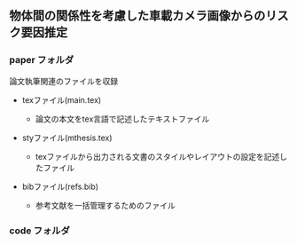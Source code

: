## 物体間の関係性を考慮した車載カメラ画像からのリスク要因推定

### paper フォルダ

論文執筆関連のファイルを収録

- texファイル(main.tex)
  - 論文の本文をtex言語で記述したテキストファイル
    
- styファイル(mthesis.tex)
  - texファイルから出力される文書のスタイルやレイアウトの設定を記述したファイル
    
- bibファイル(refs.bib)
  - 参考文献を一括管理するためのファイル

### code フォルダ
